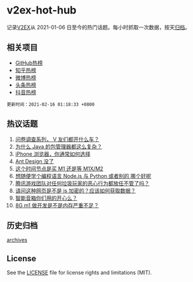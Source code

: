 # v2ex-hot-hub

 记录[V2EX](https://www.v2ex.com/)从 2021-01-06 日至今的热门话题。每小时抓取一次数据，按天[归档](archives)。
 
 ## 相关项目

- [GitHub热榜](https://github.com/lonnyzhang423/github-hot-hub)
- [知乎热榜](https://github.com/lonnyzhang423/zhihu-hot-hub)
- [微博热榜](https://github.com/lonnyzhang423/weibo-hot-hub)
- [头条热榜](https://github.com/lonnyzhang423/toutiao-hot-hub)
- [抖音热榜](https://github.com/lonnyzhang423/douyin-hot-hub)


 `更新时间：2021-02-16 01:18:33 +0800`

## 热议话题

1. [问卷调查系列， V 友们都开什么车？](https://www.v2ex.com/t/753385)
1. [为什么 Java 的包管理器都这么复杂？](https://www.v2ex.com/t/753415)
1. [iPhone 浏览器，你通常如何选择](https://www.v2ex.com/t/753361)
1. [Ant Design 没了](https://www.v2ex.com/t/753353)
1. [这个时间节点是买 M1 还是等 M1X/M2](https://www.v2ex.com/t/753345)
1. [想随便学个编程语言 Node.js 与 Python 或者别的 哪个好呢](https://www.v2ex.com/t/753365)
1. [腾讯游戏团队对任何垃圾玩家的恶心行为都放任不管了吗？](https://www.v2ex.com/t/753369)
1. [请问这种网页是不是 js 加密的？应该如何获取数据？](https://www.v2ex.com/t/753378)
1. [智能音箱你们用的开心么？](https://www.v2ex.com/t/753414)
1. [8G m1 做开发是不是内存严重不足？](https://www.v2ex.com/t/753454)

## 历史归档

[archives](archives)

## License

See the [LICENSE](LICENSE) file for license rights and limitations (MIT).
